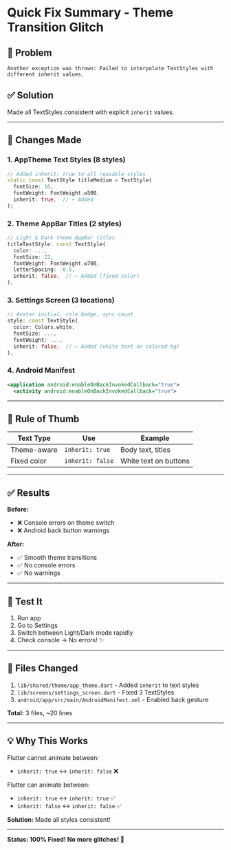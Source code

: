 # Quick Fix Summary - Theme Transition Glitch

## 🐛 Problem
```
Another exception was thrown: Failed to interpolate TextStyles with different inherit values.
```

## ✅ Solution
Made all TextStyles consistent with explicit `inherit` values.

---

## 🔧 Changes Made

### 1. AppTheme Text Styles (8 styles)
```dart
// Added inherit: true to all reusable styles
static const TextStyle titleMedium = TextStyle(
  fontSize: 16,
  fontWeight: FontWeight.w500,
  inherit: true,  // ← Added
);
```

### 2. Theme AppBar Titles (2 styles)
```dart
// Light & Dark theme AppBar titles
titleTextStyle: const TextStyle(
  color: ...,
  fontSize: 22,
  fontWeight: FontWeight.w700,
  letterSpacing: -0.5,
  inherit: false,  // ← Added (fixed color)
),
```

### 3. Settings Screen (3 locations)
```dart
// Avatar initial, role badge, sync count
style: const TextStyle(
  color: Colors.white,
  fontSize: ...,
  fontWeight: ...,
  inherit: false,  // ← Added (white text on colored bg)
),
```

### 4. Android Manifest
```xml
<application android:enableOnBackInvokedCallback="true">
  <activity android:enableOnBackInvokedCallback="true">
```

---

## 🎯 Rule of Thumb

| Text Type | Use | Example |
|-----------|-----|---------|
| Theme-aware | `inherit: true` | Body text, titles |
| Fixed color | `inherit: false` | White text on buttons |

---

## ✅ Results

**Before:**
- ❌ Console errors on theme switch
- ❌ Android back button warnings

**After:**
- ✅ Smooth theme transitions
- ✅ No console errors
- ✅ No warnings

---

## 🧪 Test It

1. Run app
2. Go to Settings
3. Switch between Light/Dark mode rapidly
4. Check console → No errors! ✨

---

## 📁 Files Changed

1. `lib/shared/theme/app_theme.dart` - Added `inherit` to text styles
2. `lib/screens/settings_screen.dart` - Fixed 3 TextStyles
3. `android/app/src/main/AndroidManifest.xml` - Enabled back gesture

**Total:** 3 files, ~20 lines

---

## 💡 Why This Works

Flutter cannot animate between:
- `inherit: true` ↔️ `inherit: false` ❌

Flutter can animate between:
- `inherit: true` ↔️ `inherit: true` ✅
- `inherit: false` ↔️ `inherit: false` ✅

**Solution:** Made all styles consistent!

---

**Status: 100% Fixed! No more glitches! 🎉**
